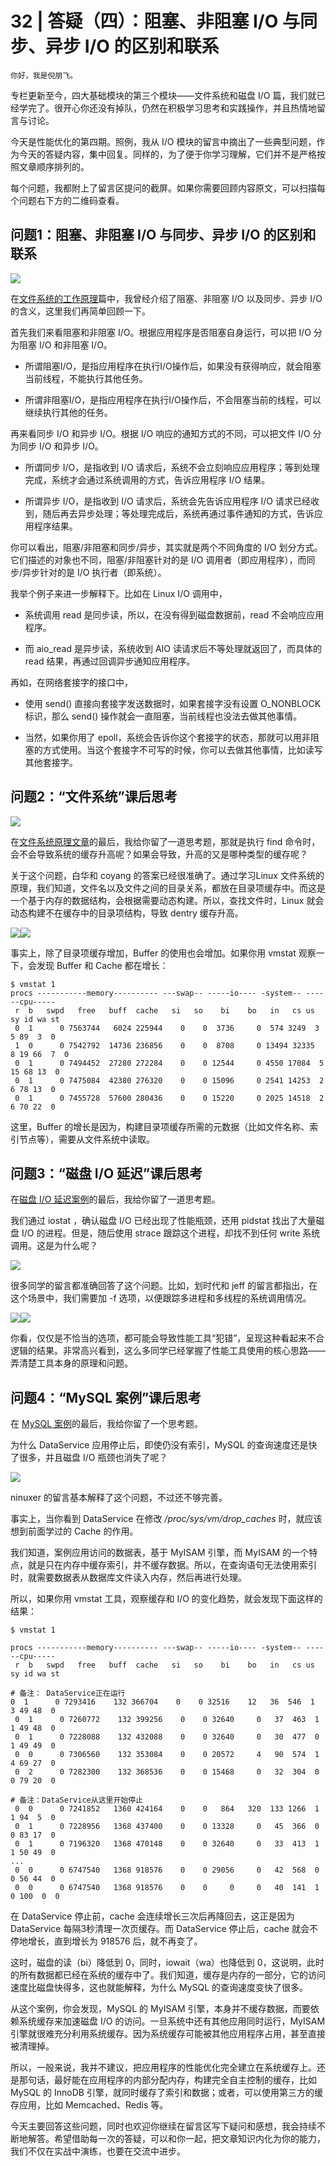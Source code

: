 # 32 | 答疑（四）：阻塞、非阻塞 I/O 与同步、异步 I/O 的区别和联系

    你好，我是倪朋飞。

专栏更新至今，四大基础模块的第三个模块——文件系统和磁盘 I/O 篇，我们就已经学完了。很开心你还没有掉队，仍然在积极学习思考和实践操作，并且热情地留言与讨论。

今天是性能优化的第四期。照例，我从 I/O 模块的留言中摘出了一些典型问题，作为今天的答疑内容，集中回复。同样的，为了便于你学习理解，它们并不是严格按照文章顺序排列的。

每个问题，我都附上了留言区提问的截屏。如果你需要回顾内容原文，可以扫描每个问题右下方的二维码查看。

## 问题1：阻塞、非阻塞 I/O 与同步、异步 I/O 的区别和联系

![](https://static001.geekbang.org/resource/image/1c/b0/1c3237118d1c55792ac0d9cc23f14bb0.png)

在[文件系统的工作原理](https://time.geekbang.org/column/article/76876)篇中，我曾经介绍了阻塞、非阻塞 I/O 以及同步、异步 I/O 的含义，这里我们再简单回顾一下。

首先我们来看阻塞和非阻塞 I/O。根据应用程序是否阻塞自身运行，可以把 I/O 分为阻塞 I/O 和非阻塞 I/O。

*   所谓阻塞I/O，是指应用程序在执行I/O操作后，如果没有获得响应，就会阻塞当前线程，不能执行其他任务。
    
*   所谓非阻塞I/O，是指应用程序在执行I/O操作后，不会阻塞当前的线程，可以继续执行其他的任务。
    

再来看同步 I/O 和异步 I/O。根据 I/O 响应的通知方式的不同，可以把文件 I/O 分为同步 I/O 和异步 I/O。

*   所谓同步 I/O，是指收到 I/O 请求后，系统不会立刻响应应用程序；等到处理完成，系统才会通过系统调用的方式，告诉应用程序 I/O 结果。
    
*   所谓异步 I/O，是指收到 I/O 请求后，系统会先告诉应用程序 I/O 请求已经收到，随后再去异步处理；等处理完成后，系统再通过事件通知的方式，告诉应用程序结果。
    

你可以看出，阻塞/非阻塞和同步/异步，其实就是两个不同角度的 I/O 划分方式。它们描述的对象也不同，阻塞/非阻塞针对的是 I/O 调用者（即应用程序），而同步/异步针对的是 I/O 执行者（即系统）。

我举个例子来进一步解释下。比如在 Linux I/O 调用中，

*   系统调用 read 是同步读，所以，在没有得到磁盘数据前，read 不会响应应用程序。
    
*   而 aio\_read 是异步读，系统收到 AIO 读请求后不等处理就返回了，而具体的 read 结果，再通过回调异步通知应用程序。
    

再如，在网络套接字的接口中，

*   使用 send() 直接向套接字发送数据时，如果套接字没有设置 O\_NONBLOCK 标识，那么 send() 操作就会一直阻塞，当前线程也没法去做其他事情。
    
*   当然，如果你用了 epoll，系统会告诉你这个套接字的状态，那就可以用非阻塞的方式使用。当这个套接字不可写的时候，你可以去做其他事情，比如读写其他套接字。
    

## 问题2：“文件系统”课后思考

![](https://static001.geekbang.org/resource/image/40/a6/40c924ea4b11e12d6d34181a00f292a6.jpg)

在[文件系统原理](https://time.geekbang.org/column/article/76876)[文章](https://time.geekbang.org/column/article/76876)的最后，我给你留了一道思考题，那就是执行 find 命令时，会不会导致系统的缓存升高呢？如果会导致，升高的又是哪种类型的缓存呢？

关于这个问题，白华和 coyang 的答案已经很准确了。通过学习Linux 文件系统的原理，我们知道，文件名以及文件之间的目录关系，都放在目录项缓存中。而这是一个基于内存的数据结构，会根据需要动态构建。所以，查找文件时，Linux 就会动态构建不在缓存中的目录项结构，导致 dentry 缓存升高。

![](https://static001.geekbang.org/resource/image/48/c5/488110263a9c7ff801a3e04c010f0bc5.png)![](https://static001.geekbang.org/resource/image/57/58/57e4cf5a42a91392ebebf106f992a858.png)

事实上，除了目录项缓存增加，Buffer 的使用也会增加。如果你用 vmstat 观察一下，会发现 Buffer 和 Cache 都在增长：

```
$ vmstat 1
procs -----------memory---------- ---swap-- -----io---- -system-- ------cpu-----
 r  b   swpd   free   buff  cache   si   so    bi    bo   in   cs us sy id wa st
 0  1      0 7563744   6024 225944    0    0  3736     0  574 3249  3  5 89  3  0
 1  0      0 7542792  14736 236856    0    0  8708     0 13494 32335  8 19 66  7  0
 0  1      0 7494452  27280 272284    0    0 12544     0 4550 17084  5 15 68 13  0
 0  1      0 7475084  42380 276320    0    0 15096     0 2541 14253  2  6 78 13  0
 0  1      0 7455728  57600 280436    0    0 15220     0 2025 14518  2  6 70 22  0

```

这里，Buffer 的增长是因为，构建目录项缓存所需的元数据（比如文件名称、索引节点等），需要从文件系统中读取。

## 问题3：“磁盘 I/O 延迟”课后思考

在[磁盘 I/O 延迟案例](https://time.geekbang.org/column/article/78409)的最后，我给你留了一道思考题。

我们通过 iostat ，确认磁盘 I/O 已经出现了性能瓶颈，还用 pidstat 找出了大量磁盘 I/O 的进程。但是，随后使用 strace 跟踪这个进程，却找不到任何 write 系统调用。这是为什么呢？

![](https://static001.geekbang.org/resource/image/64/09/6408b3aa2aa9a98a930d1a5b2e2fef09.jpg)

很多同学的留言都准确回答了这个问题。比如，划时代和 jeff 的留言都指出，在这个场景中，我们需要加 -f 选项，以便跟踪多进程和多线程的系统调用情况。

![](https://static001.geekbang.org/resource/image/e4/55/e4e9a070022f7b49cb8d5554b9a60055.png)![](https://static001.geekbang.org/resource/image/71/05/71a6df4144ce59d9e1a01c26453acf05.png)

你看，仅仅是不恰当的选项，都可能会导致性能工具“犯错”，呈现这种看起来不合逻辑的结果。非常高兴看到，这么多同学已经掌握了性能工具使用的核心思路——弄清楚工具本身的原理和问题。

## 问题4：“MySQL 案例”课后思考

在 [MySQL 案例](https://time.geekbang.org/column/article/78633)的最后，我给你留了一个思考题。

为什么 DataService 应用停止后，即使仍没有索引，MySQL 的查询速度还是快了很多，并且磁盘 I/O 瓶颈也消失了呢？

![](https://static001.geekbang.org/resource/image/92/78/924fbc974313b1e0fe6b8d14e7a44178.png)

ninuxer 的留言基本解释了这个问题，不过还不够完善。

事实上，当你看到 DataService 在修改 _/proc/sys/vm/drop\_caches_ 时，就应该想到前面学过的 Cache 的作用。

我们知道，案例应用访问的数据表，基于 MyISAM 引擎，而 MyISAM 的一个特点，就是只在内存中缓存索引，并不缓存数据。所以，在查询语句无法使用索引时，就需要数据表从数据库文件读入内存，然后再进行处理。

所以，如果你用 vmstat 工具，观察缓存和 I/O 的变化趋势，就会发现下面这样的结果：

```
$ vmstat 1

procs -----------memory---------- ---swap-- -----io---- -system-- ------cpu-----
 r  b   swpd   free   buff  cache   si   so    bi    bo   in   cs us sy id wa st

# 备注： DataService正在运行
0  1      0 7293416    132 366704    0    0 32516    12   36  546  1  3 49 48  0
 0  1      0 7260772    132 399256    0    0 32640     0   37  463  1  1 49 48  0
 0  1      0 7228088    132 432088    0    0 32640     0   30  477  0  1 49 49  0
 0  0      0 7306560    132 353084    0    0 20572     4   90  574  1  4 69 27  0
 0  2      0 7282300    132 368536    0    0 15468     0   32  304  0  0 79 20  0

# 备注：DataService从这里开始停止
 0  0      0 7241852   1360 424164    0    0   864   320  133 1266  1  1 94  5  0
 0  1      0 7228956   1368 437400    0    0 13328     0   45  366  0  0 83 17  0
 0  1      0 7196320   1368 470148    0    0 32640     0   33  413  1  1 50 49  0
...
 0  0      0 6747540   1368 918576    0    0 29056     0   42  568  0  0 56 44  0
 0  0      0 6747540   1368 918576    0    0     0     0   40  141  1  0 100  0  0

```

在 DataService 停止前，cache 会连续增长三次后再降回去，这正是因为 DataService 每隔3秒清理一次页缓存。而 DataService 停止后，cache 就会不停地增长，直到增长为 918576 后，就不再变了。

这时，磁盘的读（bi）降低到 0，同时，iowait（wa）也降低到 0，这说明，此时的所有数据都已经在系统的缓存中了。我们知道，缓存是内存的一部分，它的访问速度比磁盘快得多，这也就能解释，为什么 MySQL 的查询速度变快了很多。

从这个案例，你会发现，MySQL 的 MyISAM 引擎，本身并不缓存数据，而要依赖系统缓存来加速磁盘 I/O 的访问。一旦系统中还有其他应用同时运行，MyISAM 引擎就很难充分利用系统缓存。因为系统缓存可能被其他应用程序占用，甚至直接被清理掉。

所以，一般来说，我并不建议，把应用程序的性能优化完全建立在系统缓存上。还是那句话，最好能在应用程序的内部分配内存，构建完全自主控制的缓存，比如 MySQL 的 InnoDB 引擎，就同时缓存了索引和数据；或者，可以使用第三方的缓存应用，比如 Memcached、Redis 等。

今天主要回答这些问题，同时也欢迎你继续在留言区写下疑问和感想，我会持续不断地解答。希望借助每一次的答疑，可以和你一起，把文章知识内化为你的能力，我们不仅在实战中演练，也要在交流中进步。
    